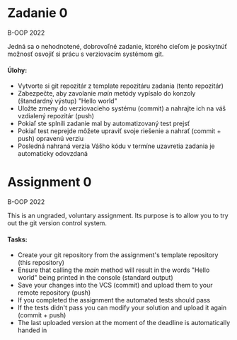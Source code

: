 ﻿# Zadanie 0
B-OOP 2022

Jedná sa o nehodnotené, dobrovoľné zadanie, ktorého cieľom je poskytnúť možnosť osvojiť si prácu s verziovacím systémom git.

#### Úlohy:
* Vytvorte si git repozitár z template repozitáru zadania (tento repozitár)
* Zabezpečte, aby zavolanie _main_ metódy vypísalo do konzoly (štandardný výstup) "Hello world"
* Uložte zmeny do verziovacieho systému (commit) a nahrajte ich na váš vzdialený repozitár (push)
* Pokiaľ ste splnili zadanie mal by automatizovaný test prejsť
* Pokiaľ test neprejde môžete upraviť svoje riešenie a nahrať (commit + push) opravenú verziu
* Posledná nahraná verzia Vášho kódu v termíne uzavretia zadania je automaticky odovzdaná

# Assignment 0
B-OOP 2022

This is an ungraded, voluntary assignment. Its purpose is to allow you to try out the git version control system.

#### Tasks:
* Create your git repository from the assignment's template repository (this repository)
* Ensure that calling the _main_ method will result in the words "Hello world" being printed in the console (standard output)
* Save your changes into the VCS (commit) and upload them to your remote repository (push)
* If you completed the assignment the automated tests should pass
* If the tests didn't pass you can modify your solution and upload it again (commit + push)
* The last uploaded version at the moment of the deadline is automatically handed in
